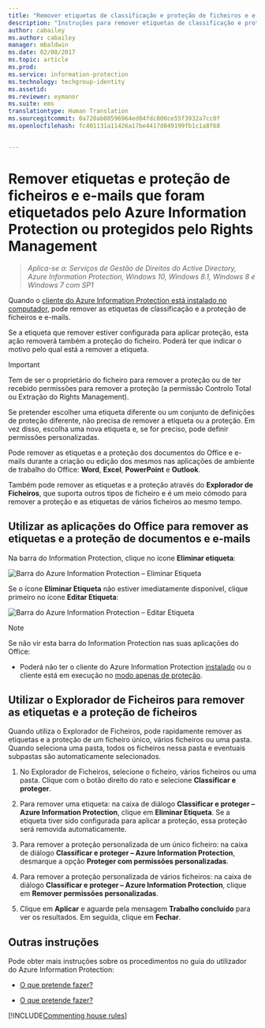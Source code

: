 ```yaml
---
title: "Remover etiquetas de classificação e proteção de ficheiros e e-mails | Azure Information Protection"
description: "Instruções para remover etiquetas de classificação e proteção de ficheiros que foram etiquetados pelo Azure Information Protection ou protegidos pelo Rights Management."
author: cabailey
ms.author: cabailey
manager: mbaldwin
ms.date: 02/08/2017
ms.topic: article
ms.prod: 
ms.service: information-protection
ms.technology: techgroup-identity
ms.assetid: 
ms.reviewer: eymanor
ms.suite: ems
translationtype: Human Translation
ms.sourcegitcommit: 0a720ab08596964ed04fdc800ce55f3932a7cc0f
ms.openlocfilehash: fc401131a11426a17be4417d049199fb1c1a8f68


---
```


# <a name="remove-labels-and-protection-from-files-and-emails-that-have-been-labeled-by-azure-information-protection-or-protected-by-rights-management"></a>Remover etiquetas e proteção de ficheiros e e-mails que foram etiquetados pelo Azure Information Protection ou protegidos pelo Rights Management

>*Aplica-se a: Serviços de Gestão de Direitos do Active Directory, Azure Information Protection, Windows 10, Windows 8.1, Windows 8 e Windows 7 com SP1*

Quando o [cliente do Azure Information Protection está instalado no computador](install-client-app.md), pode remover as etiquetas de classificação e a proteção de ficheiros e e-mails.

Se a etiqueta que remover estiver configurada para aplicar proteção, esta ação removerá também a proteção do ficheiro. Poderá ter que indicar o motivo pelo qual está a remover a etiqueta.

> [!IMPORTANT]
> Tem de ser o proprietário do ficheiro para remover a proteção ou de ter recebido permissões para remover a proteção (a permissão Controlo Total ou Extração do Rights Management).

Se pretender escolher uma etiqueta diferente ou um conjunto de definições de proteção diferente, não precisa de remover a etiqueta ou a proteção. Em vez disso, escolha uma nova etiqueta e, se for preciso, pode definir permissões personalizadas. 

Pode remover as etiquetas e a proteção dos documentos do Office e e-mails durante a criação ou edição dos mesmos nas aplicações de ambiente de trabalho do Office: **Word**, **Excel**, **PowerPoint** e **Outlook**. 

Também pode remover as etiquetas e a proteção através do **Explorador de Ficheiros**, que suporta outros tipos de ficheiro e é um meio cómodo para remover a proteção e as etiquetas de vários ficheiros ao mesmo tempo.

## <a name="using-office-apps-to-remove-labels-and-protection-from-documents-and-emails"></a>Utilizar as aplicações do Office para remover as etiquetas e a proteção de documentos e e-mails

Na barra do Information Protection, clique no ícone **Eliminar etiqueta**:

![Barra do Azure Information Protection – Eliminar Etiqueta](../media/delete-label.png)

Se o ícone **Eliminar Etiqueta** não estiver imediatamente disponível, clique primeiro no ícone **Editar Etiqueta**:

![Barra do Azure Information Protection – Editar Etiqueta](../media/edit-label.png)

> [!NOTE]
> Se não vir esta barra do Information Protection nas suas aplicações do Office:
> 
> - Poderá não ter o cliente do Azure Information Protection [instalado](install-client-app.md) ou o cliente está em execução no [modo apenas de proteção](client-protection-only-mode.md).

## <a name="using-file-explorer-to-remove-labels-and-protection-from-files"></a>Utilizar o Explorador de Ficheiros para remover as etiquetas e a proteção de ficheiros

Quando utiliza o Explorador de Ficheiros, pode rapidamente remover as etiquetas e a proteção de um ficheiro único, vários ficheiros ou uma pasta. Quando seleciona uma pasta, todos os ficheiros nessa pasta e eventuais subpastas são automaticamente selecionados. 

1.  No Explorador de Ficheiros, selecione o ficheiro, vários ficheiros ou uma pasta. Clique com o botão direito do rato e selecione **Classificar e proteger**.

2. Para remover uma etiqueta: na caixa de diálogo **Classificar e proteger – Azure Information Protection**, clique em **Eliminar Etiqueta**. Se a etiqueta tiver sido configurada para aplicar a proteção, essa proteção será removida automaticamente.

3. Para remover a proteção personalizada de um único ficheiro: na caixa de diálogo **Classificar e proteger – Azure Information Protection**, desmarque a opção **Proteger com permissões personalizadas**.
    
4. Para remover a proteção personalizada de vários ficheiros: na caixa de diálogo **Classificar e proteger – Azure Information Protection**, clique em **Remover permissões personalizadas**.

5. Clique em **Aplicar** e aguarde pela mensagem **Trabalho concluído** para ver os resultados. Em seguida, clique em **Fechar**.


## <a name="other-instructions"></a>Outras instruções
Pode obter mais instruções sobre os procedimentos no guia do utilizador do Azure Information Protection:

- [O que pretende fazer?](client-user-guide.md#what-do-you-want-to-do)

-   [O que pretende fazer?](client-user-guide.md#what-do-you-want-to-do)

[!INCLUDE[Commenting house rules](../includes/houserules.md)]


<!--HONumber=Feb17_HO2-->


